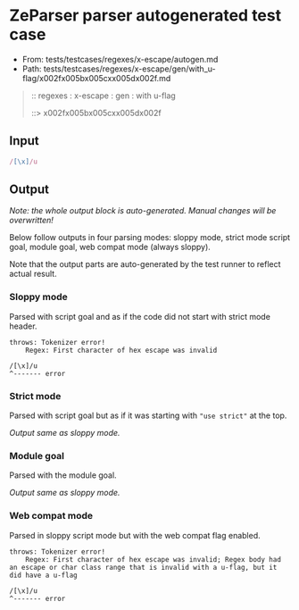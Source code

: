 # ZeParser parser autogenerated test case

- From: tests/testcases/regexes/x-escape/autogen.md
- Path: tests/testcases/regexes/x-escape/gen/with_u-flag/x002fx005bx005cxx005dx002f.md

> :: regexes : x-escape : gen : with u-flag
>
> ::> x002fx005bx005cxx005dx002f

## Input


`````js
/[\x]/u
`````

## Output

_Note: the whole output block is auto-generated. Manual changes will be overwritten!_

Below follow outputs in four parsing modes: sloppy mode, strict mode script goal, module goal, web compat mode (always sloppy).

Note that the output parts are auto-generated by the test runner to reflect actual result.

### Sloppy mode

Parsed with script goal and as if the code did not start with strict mode header.

`````
throws: Tokenizer error!
    Regex: First character of hex escape was invalid

/[\x]/u
^------- error
`````

### Strict mode

Parsed with script goal but as if it was starting with `"use strict"` at the top.

_Output same as sloppy mode._

### Module goal

Parsed with the module goal.

_Output same as sloppy mode._

### Web compat mode

Parsed in sloppy script mode but with the web compat flag enabled.

`````
throws: Tokenizer error!
    Regex: First character of hex escape was invalid; Regex body had an escape or char class range that is invalid with a u-flag, but it did have a u-flag

/[\x]/u
^------- error
`````

